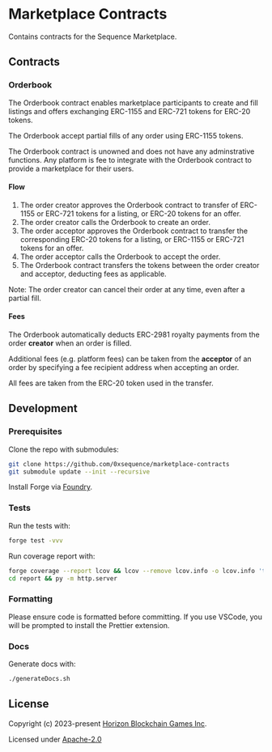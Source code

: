 # Marketplace Contracts

Contains contracts for the Sequence Marketplace.

## Contracts

### Orderbook

The Orderbook contract enables marketplace participants to create and fill listings and offers exchanging ERC-1155 and ERC-721 tokens for ERC-20 tokens.

The Orderbook accept partial fills of any order using ERC-1155 tokens.

The Orderbook contract is unowned and does not have any adminstrative functions.
Any platform is fee to integrate with the Orderbook contract to provide a marketplace for their users.

#### Flow

1. The order creator approves the Orderbook contract to transfer of ERC-1155 or ERC-721 tokens for a listing, or ERC-20 tokens for an offer.
2. The order creator calls the Orderbook to create an order.
3. The order acceptor approves the Orderbook contract to transfer the corresponding ERC-20 tokens for a listing, or ERC-1155 or ERC-721 tokens for an offer.
4. The order acceptor calls the Orderbook to accept the order.
5. The Orderbook contract transfers the tokens between the order creator and acceptor, deducting fees as applicable.

Note: The order creator can cancel their order at any time, even after a partial fill.

#### Fees

The Orderbook automatically deducts ERC-2981 royalty payments from the order **creator** when an order is filled.

Additional fees (e.g. platform fees) can be taken from the **acceptor** of an order by specifying a fee recipient address when accepting an order.

All fees are taken from the ERC-20 token used in the transfer.


## Development

### Prerequisites

Clone the repo with submodules:

```bash
git clone https://github.com/0xsequence/marketplace-contracts
git submodule update --init --recursive
```

Install Forge via [Foundry](https://book.getfoundry.sh/getting-started/installation).

### Tests

Run the tests with:

```bash
forge test -vvv
```

Run coverage report with:

```bash
forge coverage --report lcov && lcov --remove lcov.info -o lcov.info 'test/*' 'script/*' && genhtml -o report lcov.info
cd report && py -m http.server
```

### Formatting

Please ensure code is formatted before committing. If you use VSCode, you will be prompted to install the Prettier extension.

### Docs

Generate docs with:

```bash
./generateDocs.sh
```

## License

Copyright (c) 2023-present [Horizon Blockchain Games Inc](https://horizon.io).

Licensed under [Apache-2.0](./LICENSE)
